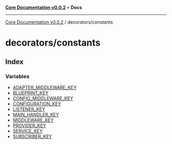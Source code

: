 [**Core Documentation v0.0.2**](../../README.md) • **Docs**

***

[Core Documentation v0.0.2](../../modules.md) / decorators/constants

# decorators/constants

## Index

### Variables

- [ADAPTER\_MIDDLEWARE\_KEY](variables/ADAPTER_MIDDLEWARE_KEY.md)
- [BLUEPRINT\_KEY](variables/BLUEPRINT_KEY.md)
- [CONFIG\_MIDDLEWARE\_KEY](variables/CONFIG_MIDDLEWARE_KEY.md)
- [CONFIGURATION\_KEY](variables/CONFIGURATION_KEY.md)
- [LISTENER\_KEY](variables/LISTENER_KEY.md)
- [MAIN\_HANDLER\_KEY](variables/MAIN_HANDLER_KEY.md)
- [MIDDLEWARE\_KEY](variables/MIDDLEWARE_KEY.md)
- [PROVIDER\_KEY](variables/PROVIDER_KEY.md)
- [SERVICE\_KEY](variables/SERVICE_KEY.md)
- [SUBSCRIBER\_KEY](variables/SUBSCRIBER_KEY.md)

